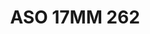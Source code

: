 ---
title: ASO 17MM 262
date: 
draft: false

# descripcion
description : Anillo de plata 925.

materials: Plata 977

color: 

dimensions: 17mm diámetro

code: 05-23-1651

type: "Anillos"

categories: []

price: $12.090,00

price_eftvo: $10.280,00

# Images
# first image will be shown in the product page
images:
  # - image: "images/path_to_image"
  # La ubicacion de las imagenes es imagenes/Anillos/Anillos.Solo Plata/05-23-1651-aso-17mm-262
  - image: "./images/anillos/solo_plata/05-23-1651-aso-17mm-262.jpg"
---